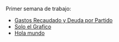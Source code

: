 Primer semana de trabajo:

* [Gastos Recaudado y Deuda por Partido](https://public.tableau.com/views/EjemploTableau_s1/GastosRecaudadoyDeudasporCmara?:language=es-ES&publish=yes&:display_count=n&:origin=viz_share_link)
* [Solo el Grafico](https://gabyplaunick.github.io/infovis/s1/tableau.html)
* [Hola mundo](https://gabyplaunick.github.io/infovis/s1/holamundo.html)
